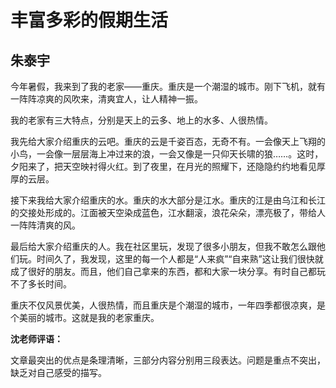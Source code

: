 # 丰富多彩的假期生活 #

## 朱泰宇 ##

今年暑假，我来到了我的老家——重庆。重庆是一个潮湿的城市。刚下飞机，就有一阵阵凉爽的风吹来，清爽宜人，让人精神一振。
   
我的老家有三大特点，分别是天上的云多、地上的水多、人很热情。
   
我先给大家介绍重庆的云吧。重庆的云是千姿百态，无奇不有。一会像天上飞翔的小鸟，一会像一层层海上冲过来的浪，一会又像是一只仰天长啸的狼……。这时，夕阳来了，把天空映衬得火红。到了夜里，在月光的照耀下，还隐隐约约地看见厚厚的云层。
   
接下来我给大家介绍重庆的水。重庆的水大部分是江水。重庆的江是由乌江和长江的交接处形成的。江面被天空染成蓝色，江水翻滚，浪花朵朵，漂亮极了，带给人一阵阵清爽的风。
   
最后给大家介绍重庆的人。我在社区里玩，发现了很多小朋友，但我不敢怎么跟他们玩。时间久了，我发现，这里的每一个人都是“人来疯”“自来熟”这让我们很快就成了很好的朋友。而且，他们自己拿来的东西，都和大家一块分享。有时自己都玩不了多长时间。
   
重庆不仅风景优美，人很热情，而且重庆是个潮湿的城市，一年四季都很凉爽，是个美丽的城市。这就是我的老家重庆。

**沈老师评语：**

文章最突出的优点是条理清晰，三部分内容分别用三段表达。问题是重点不突出，缺乏对自己感受的描写。
            